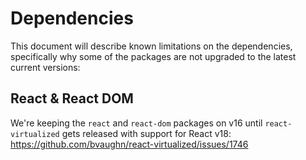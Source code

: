 # Dependencies

This document will describe known limitations on the dependencies, specifically why some of the packages are not upgraded to the latest current versions:

## React & React DOM

We're keeping the `react` and `react-dom` packages on v16 until `react-virtualized` gets released with support for React v18: https://github.com/bvaughn/react-virtualized/issues/1746
